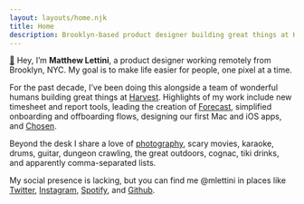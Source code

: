 ```yaml
---
layout: layouts/home.njk
title: Home
description: Brooklyn-based product designer building great things at Harvest.
---
```


[👋](mailto:mlettini@hey.com) Hey, I’m <strong>Matthew Lettini</strong>, a product designer working remotely from Brooklyn, NYC. My goal is to make life easier for people, one pixel at a time.

For the past decade, I’ve been doing this alongside a team of wonderful humans building great things at [Harvest](https://getharvest.com). Highlights of my work include new timesheet and report tools, leading the creation of [Forecast](https://getharvest.com/forecast), simplified onboarding and offboarding flows, designing our first Mac and iOS apps, and [Chosen](https://github.com/harvesthq/chosen).

Beyond the desk I share a love of [photography](https://photos.matthewlettini.me), scary movies, karaoke, drums, guitar, dungeon crawling, the great outdoors, cognac, tiki drinks, and apparently comma-separated lists.

My social presence is lacking, but you can find me @mlettini in places like [Twitter](https://twitter.com/mlettini), [Instagram](https://instagram.com/mlettini), [Spotify](https://open.spotify.com/user/mlettini), and [Github](https://github.com/mlettini).
